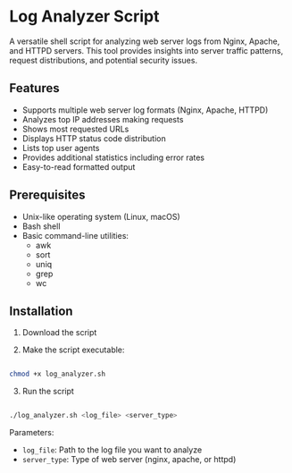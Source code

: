 # Log Analyzer Script

A versatile shell script for analyzing web server logs from Nginx, Apache, and HTTPD servers. This tool provides insights into server traffic patterns, request distributions, and potential security issues.

## Features

- Supports multiple web server log formats (Nginx, Apache, HTTPD)
- Analyzes top IP addresses making requests
- Shows most requested URLs
- Displays HTTP status code distribution
- Lists top user agents
- Provides additional statistics including error rates
- Easy-to-read formatted output

## Prerequisites

- Unix-like operating system (Linux, macOS)
- Bash shell
- Basic command-line utilities:
  - awk
  - sort
  - uniq
  - grep
  - wc

## Installation

1. Download the script


2. Make the script executable:

```sh

chmod +x log_analyzer.sh

```

3. Run the script 

```sh 

./log_analyzer.sh <log_file> <server_type>

```

Parameters:
- `log_file`: Path to the log file you want to analyze
- `server_type`: Type of web server (nginx, apache, or httpd)



